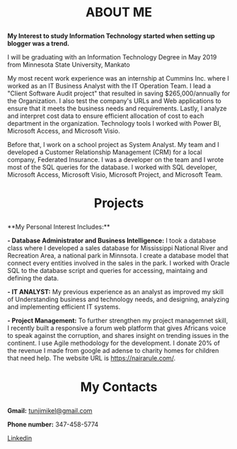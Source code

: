 <H1> <p style="text-align: center;">
 ABOUT ME 
 </p> </H1>

**My Interest to study Information Technology started when setting up blogger was a trend.**

I will be graduating with an Information Technology Degree in May 2019 from Minnesota State University, Mankato

My most recent work experience was an internship at Cummins Inc. where I worked as an IT Business Analyst with the IT Operation Team. I lead a "Client Software Audit project" that resulted in saving $265,000/annually for the Organization. I also test the company's URLs and Web applications to ensure that it meets the business needs and requirements. Lastly, I	analyze and interpret cost data to ensure efficient allocation of cost to each department in the organization. Technology tools I worked with Power BI, Microsoft Access, and Microsoft Visio.

Before that, I work on a school project as System Analyst. My team and I developed a Customer Relationship Management (CRM) for a local company, Federated Insurance. I was a developer on the team and I wrote most of the SQL queries for the database. I worked with SQL developer, Microsoft Access, Microsoft Visio, Microsoft Project, and Microsoft Team. 
<H1> <p style="text-align: center;">
Projects
 </p> </H1>
**My Personal Interest Includes:**

**- Database Administrator and Business Intelligence:** I took a database class where I developed a sales database for Mississippi National River and Recreation Area, a national park in Minnsota. I create a database model that connect every entities involved in the sales in the park. I worked with Oracle SQL to the database script and queries for accessing, maintaing and defining the data. 

**- IT ANALYST:** My previous experience as an analyst as improved my skill of Understanding business and technology needs, and designing, analyzing and implementing efficient IT systems.

**- Project Management:** To further strengthen my project managemnet skill, I recently built a responsive a forum web platform that gives Africans voice to speak against the corruption, and shares insight on trending issues in the continent. I use Agile methodology for the development. I donate 20% of the revenue I made from google ad adense to charity homes for children that need help. The website URL is https://nairarule.com/. 
<H1> <p style="text-align: center;">
 My Contacts
 </p> </H1>
 
 **Gmail:** tunjimikel@gmail.com
 
 **Phone number:** 347-458-5774
 
 [Linkedin](https://www.linkedin.com/in/naheem-olaniyan-06b05613b/)

